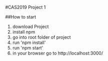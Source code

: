 #CAS2019 Project 1

##How to start
1. download Project
2. install npm
3. go into root folder of project
4. run 'npm install'
5. run 'npm start'
6. in your browser go to http://localhost:3000/